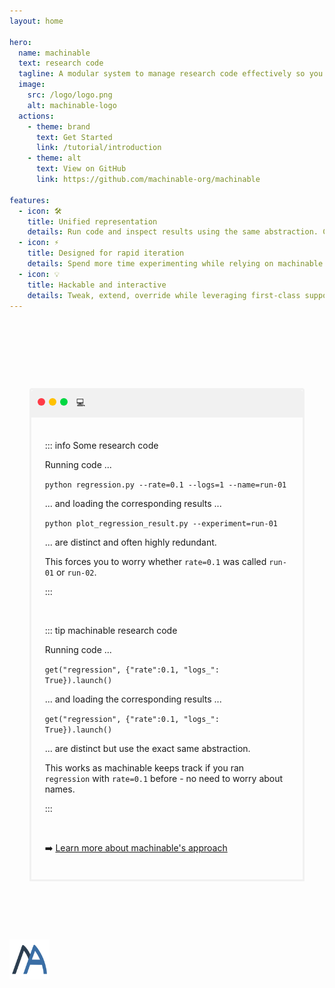 ```yaml
---
layout: home

hero:
  name: machinable
  text: research code
  tagline: A modular system to manage research code effectively so you can move quickly while enabling reuse and collaboration.
  image:
    src: /logo/logo.png
    alt: machinable-logo
  actions:
    - theme: brand
      text: Get Started
      link: /tutorial/introduction
    - theme: alt
      text: View on GitHub
      link: https://github.com/machinable-org/machinable

features:
  - icon: 🛠️
    title: Unified representation
    details: Run code and inspect results using the same abstraction. Check out the example below ⏬
  - icon: ⚡️
    title: Designed for rapid iteration
    details: Spend more time experimenting while relying on machinable to keep things organized.
  - icon: 💡
    title: Hackable and interactive
    details: Tweak, extend, override while leveraging first-class support for Jupyter as well as the CLI. 
---
```



<br />

<br />

<br />

<br />


<section id="pitch">

  <div class="container">
    <div class="top">
      <span class="first dot"></span>
      <span class="second dot"></span>
      <span class="third dot"></span>
      &nbsp; 💻
    </div>

  <div class="content">

  ::: info  Some research code

  Running code ...

  `python regression.py --rate=0.1 --logs=1 --name=run-01`

  ... and loading the corresponding results ...

  `python plot_regression_result.py --experiment=run-01`

  ... are distinct and often highly redundant.

  This forces you to worry whether `rate=0.1` was called `run-01` or `run-02`.

  :::

  <br />

  ::: tip machinable research code

  Running code ...

  `get("regression", {"rate":0.1, "logs_": True}).launch()`

  ... and loading the corresponding results ...

  `get("regression", {"rate":0.1, "logs_": True}).launch()`

  ... are distinct but use the exact same abstraction.
  
  This works as machinable keeps track if you ran `regression` with `rate=0.1` before - no need to worry about names.

  :::

  <br />

  :arrow_right: [Learn more about machinable's approach](./idea.md)

  </div>

</div>

</section>

<br />
<br />
<br />

<img src="/logo/logo.png" style="width:64px; margin: 0 auto;" alt="logo" />

  
<style scoped>
section {
  padding: 42px 32px;
}
#pitch {
  max-width: 960px;
  margin: 0px auto;
  color: var(--vt-c-text-2);
}
#pitch h1 {
  font-size: 1.5rem;
  font-weight: bold;
  margin: 10% 5% 5% 5%;
}

.dot {
  height: 12px;
  width: 12px;
  border-radius: 50%;
  display: inline-block;
  margin-right: 2px;
}

.first {
  background-color: #ff3b47;
  border-color: #9d252b;
}

.second {
  background-color: #ffc100;
  border-color: #9d802c;
}

.third {
  background-color: #00d742;
  border-color: #049931;
}

.container {
  border: 3px solid #f1f1f1;
  border-top-left-radius: 4px;
  border-top-right-radius: 4px;
}

.top {
  padding: 10px;
  background: #f1f1f1;
  border-top-left-radius: 4px;
  border-top-right-radius: 4px;
}

.content {
  padding: 5%;
}
</style>